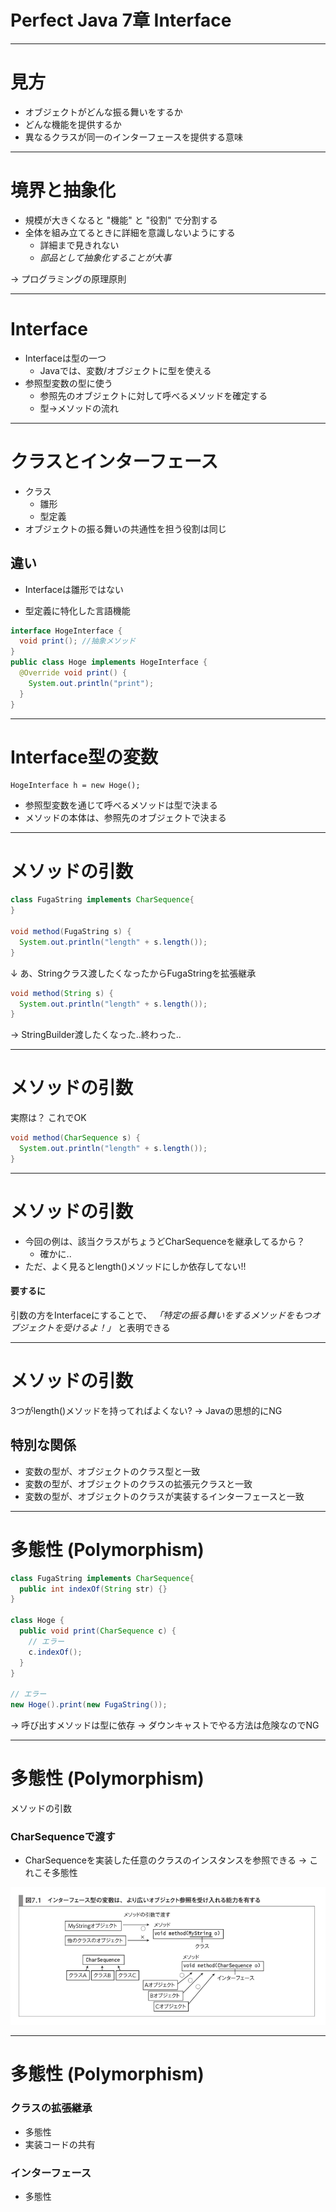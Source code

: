 <!-- $theme: default -->

<!-- page_number: true -->
<!-- $size: 4:3 -->

# Perfect Java 7章 Interface

----
# 見方
- オブジェクトがどんな振る舞いをするか
- どんな機能を提供するか
- 異なるクラスが同一のインターフェースを提供する意味

----

# 境界と抽象化

- 規模が大きくなると "機能" と "役割" で分割する
- 全体を組み立てるときに詳細を意識しないようにする
	- 詳細まで見きれない
    - *部品として抽象化することが大事*

→ プログラミングの原理原則

----

# Interface
- Interfaceは型の一つ
  - Javaでは、変数/オブジェクトに型を使える
- 参照型変数の型に使う
  - 参照先のオブジェクトに対して呼べるメソッドを確定する
  - 型→メソッドの流れ

----

# クラスとインターフェース
- クラス
  - 雛形
  - 型定義
- オブジェクトの振る舞いの共通性を担う役割は同じ

## 違い
- Interfaceは雛形ではない

- 型定義に特化した言語機能

```java
interface HogeInterface {
  void print(); //抽象メソッド
}
public class Hoge implements HogeInterface {
  @Override void print() {
    System.out.println("print");
  }
}
```

----

# Interface型の変数
```
HogeInterface h = new Hoge();
```

- 参照型変数を通じて呼べるメソッドは型で決まる
- メソッドの本体は、参照先のオブジェクトで決まる

----

# メソッドの引数
```java
class FugaString implements CharSequence{
}

void method(FugaString s) {
  System.out.println("length" + s.length());
}
```
↓ あ、Stringクラス渡したくなったからFugaStringを拡張継承
```java
void method(String s) {
  System.out.println("length" + s.length());
}
```
→ StringBuilder渡したくなった..終わった..


----

# メソッドの引数

実際は？ これでOK
```java
void method(CharSequence s) {
  System.out.println("length" + s.length());
}
```

----

# メソッドの引数
- 今回の例は、該当クラスがちょうどCharSequenceを継承してるから？
  - 確かに..
- ただ、よく見るとlength()メソッドにしか依存してない!!

#### 要するに
引数の方をInterfaceにすることで、
*「特定の振る舞いをするメソッドをもつオブジェクトを受けるよ！」*
と表明できる

----

# メソッドの引数
3つがlength()メソッドを持ってればよくない?
→ Javaの思想的にNG

## 特別な関係
- 変数の型が、オブジェクトのクラス型と一致
- 変数の型が、オブジェクトのクラスの拡張元クラスと一致
- 変数の型が、オブジェクトのクラスが実装するインターフェースと一致

----

# 多態性 (Polymorphism)
```java
class FugaString implements CharSequence{
  public int indexOf(String str) {}
}

class Hoge {
  public void print(CharSequence c) {
    // エラー
    c.indexOf();
  }
}

// エラー
new Hoge().print(new FugaString());
```
→ 呼び出すメソッドは型に依存
→ ダウンキャストでやる方法は危険なのでNG

----

# 多態性 (Polymorphism)
メソッドの引数
### CharSequenceで渡す
- CharSequenceを実装した任意のクラスのインスタンスを参照できる
→ これこそ多態性

![](./img/polymorphism.png)

----

# 多態性 (Polymorphism)

### クラスの拡張継承
- 多態性
- 実装コードの共有

### インターフェース
- 多態性